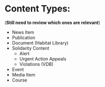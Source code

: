 # Content Types:

(**Still need to review which ones are relevant**)


- News Item
- Publication
- Document (Habitat Library)
- Solidarity Content
  - Alert
  - Urgent Action Appeals
  - Violations (VDB)
- Event
- Media Item
- Course
